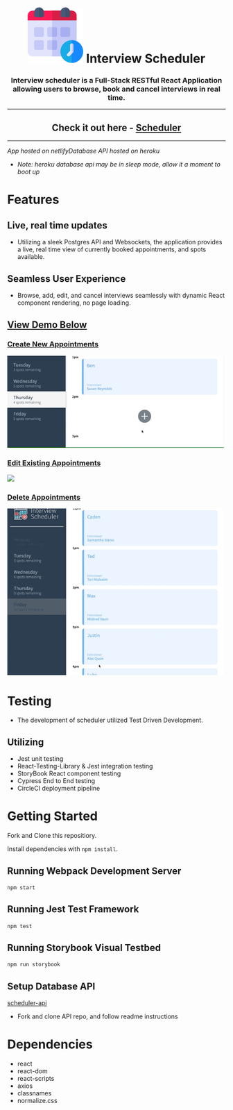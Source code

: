 
<div align="center">

# ![image](./public/favicon.ico) Interview Scheduler

### Interview scheduler is a Full-Stack RESTful React Application allowing users to browse, book and cancel interviews in real time.

----

## Check it out here -  [Scheduler](https://scheduleme.netlify.app/)
 </div>

--------
*App hosted on netlifyDatabase API hosted on heroku*
* *Note: heroku database api may be in sleep mode, allow it a moment to boot up* 


# Features 
## Live, real time updates
* Utilizing a sleek Postgres API and Websockets, the application provides a live, real time view of currently booked appointments, and spots available. 

## Seamless User Experience
* Browse, add, edit, and cancel interviews seamlessly with dynamic React component rendering, no page loading.


## <ins> View Demo Below </ins>

### <ins> Create New Appointments </ins>
<img src='./public/gifs/create.gif' width="500">

### <ins> Edit Existing Appointments </ins>
<img src='./public/gifs/edit.gif' width="500">

### <ins> Delete Appointments</ins>
<img src='./public/gifs/delete.gif' width="500">

# Testing
* The development of scheduler utilized Test Driven Development. 

## Utilizing
* Jest unit testing
* React-Testing-Library & Jest integration testing
* StoryBook React component testing
* Cypress End to End testing
* CircleCI deployment pipeline


# Getting Started

Fork and Clone this repositiory.

Install dependencies with `npm install`.

## Running Webpack Development Server

```sh
npm start
```

## Running Jest Test Framework

```sh
npm test
```

## Running Storybook Visual Testbed

```sh
npm run storybook
```

## Setup Database API
[scheduler-api](https://github.com/devhmac/scheduler-api)
  * Fork and clone API repo, and follow readme instructions

# Dependencies
- react
- react-dom
- react-scripts
- axios 
- classnames
- normalize.css